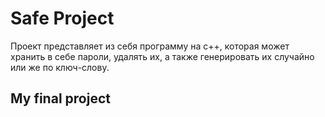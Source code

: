 # Safe Project
Проект представляет из себя программу на с++, которая может хранить в себе пароли, удалять их, а также генерировать их случайно или же по ключ-слову.
## My final project
